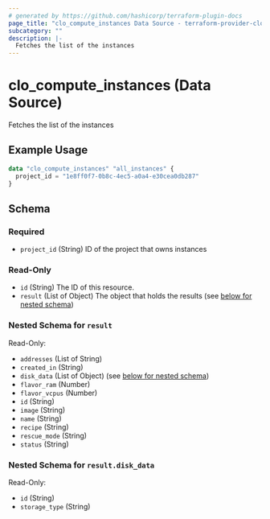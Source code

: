 ```yaml
---
# generated by https://github.com/hashicorp/terraform-plugin-docs
page_title: "clo_compute_instances Data Source - terraform-provider-clo"
subcategory: ""
description: |-
  Fetches the list of the instances
---
```


# clo_compute_instances (Data Source)

Fetches the list of the instances

## Example Usage

```terraform
data "clo_compute_instances" "all_instances" {
  project_id = "1e8ff0f7-0b8c-4ec5-a0a4-e30cea0db287"
}
```

<!-- schema generated by tfplugindocs -->
## Schema

### Required

- `project_id` (String) ID of the project that owns instances

### Read-Only

- `id` (String) The ID of this resource.
- `result` (List of Object) The object that holds the results (see [below for nested schema](#nestedatt--result))

<a id="nestedatt--result"></a>
### Nested Schema for `result`

Read-Only:

- `addresses` (List of String)
- `created_in` (String)
- `disk_data` (List of Object) (see [below for nested schema](#nestedobjatt--results--disk_data))
- `flavor_ram` (Number)
- `flavor_vcpus` (Number)
- `id` (String)
- `image` (String)
- `name` (String)
- `recipe` (String)
- `rescue_mode` (String)
- `status` (String)


<a id="nestedobjatt--results--disk_data"></a>
### Nested Schema for `result.disk_data`

Read-Only:

- `id` (String)
- `storage_type` (String)


